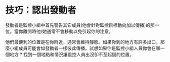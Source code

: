 [Title]: # (技巧: Identify the Trigger)
[Difficulty]: # (進階)
[Order]: # (4)

# 技巧：認出發動者

發動者是監控小組中首先警告其它成員(他會針對監控目標動向加以傳播)的那一位。當你離開時他/她通常不會移動以免引起你的注意。

他們最便利的位置是在你附近，通常會維持靜態。如果你到的地方有許多出口，那麼小組成員可能會如發動者一樣彼此傳播。試想如果你是監控小組人員你會在哪一個地方 ? 找到一個地點和情況讓監控人員出沒卻不至起疑的位置。